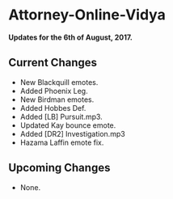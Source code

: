 # Attorney-Online-Vidya
__Updates for the 6th of August, 2017.__

## Current Changes
* New Blackquill emotes.
* Added Phoenix Leg.
* New Birdman emotes.
* Added Hobbes Def.
* Added [LB] Pursuit.mp3.
* Updated Kay bounce emote.
* Added [DR2] Investigation.mp3
* Hazama Laffin emote fix.

## Upcoming Changes
* None.
